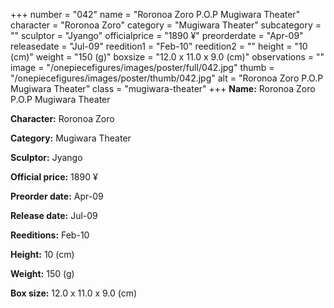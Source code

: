 +++
number = "042"
name = "Roronoa Zoro P.O.P Mugiwara Theater"
character = "Roronoa Zoro"
category = "Mugiwara Theater"
subcategory = ""
sculptor = "Jyango"
officialprice = "1890 ¥"
preorderdate = "Apr-09"
releasedate = "Jul-09"
reedition1 = "Feb-10"
reedition2 = ""
height = "10 (cm)"
weight = "150 (g)"
boxsize = "12.0 x 11.0 x 9.0 (cm)"
observations = ""
image = "/onepiecefigures/images/poster/full/042.jpg"
thumb = "/onepiecefigures/images/poster/thumb/042.jpg"
alt = "Roronoa Zoro P.O.P Mugiwara Theater"
class = "mugiwara-theater"
+++
**Name:** Roronoa Zoro P.O.P Mugiwara Theater

**Character:** Roronoa Zoro

**Category:** Mugiwara Theater 

**Sculptor:** Jyango

**Official price:** 1890 ¥

**Preorder date:** Apr-09

**Release date:** Jul-09

**Reeditions:** Feb-10

**Height:** 10 (cm)

**Weight:** 150 (g)

**Box size:** 12.0 x 11.0 x 9.0 (cm)
